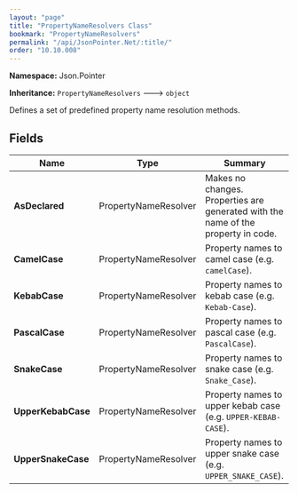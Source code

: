 ```yaml
---
layout: "page"
title: "PropertyNameResolvers Class"
bookmark: "PropertyNameResolvers"
permalink: "/api/JsonPointer.Net/:title/"
order: "10.10.008"
---
```

**Namespace:** Json.Pointer

**Inheritance:**
`PropertyNameResolvers`
 🡒 
`object`

Defines a set of predefined property name resolution methods.

## Fields

| Name | Type | Summary |
|---|---|---|
| **AsDeclared** | PropertyNameResolver | Makes no changes. Properties are generated with the name of the property in code. |
| **CamelCase** | PropertyNameResolver | Property names to camel case (e.g. `camelCase`). |
| **KebabCase** | PropertyNameResolver | Property names to kebab case (e.g. `Kebab-Case`). |
| **PascalCase** | PropertyNameResolver | Property names to pascal case (e.g. `PascalCase`). |
| **SnakeCase** | PropertyNameResolver | Property names to snake case (e.g. `Snake_Case`). |
| **UpperKebabCase** | PropertyNameResolver | Property names to upper kebab case (e.g. `UPPER-KEBAB-CASE`). |
| **UpperSnakeCase** | PropertyNameResolver | Property names to upper snake case (e.g. `UPPER_SNAKE_CASE`). |

